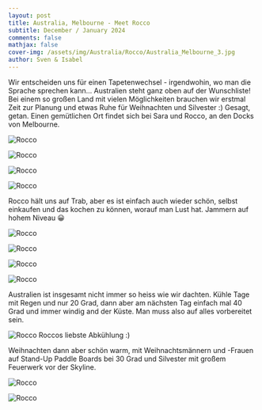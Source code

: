 ```yaml
---
layout: post
title: Australia, Melbourne - Meet Rocco
subtitle: December / January 2024
comments: false
mathjax: false
cover-img: /assets/img/Australia/Rocco/Australia_Melbourne_3.jpg
author: Sven & Isabel
---
```


Wir entscheiden uns für einen Tapetenwechsel - irgendwohin, wo man die Sprache sprechen kann… 
Australien steht ganz oben auf der Wunschliste!
Bei einem so großen Land mit vielen Möglichkeiten brauchen wir erstmal Zeit zur Planung und etwas Ruhe für Weihnachten und Silvester :)
Gesagt, getan. Einen gemütlichen Ort findet sich bei Sara und Rocco, an den Docks von Melbourne.

![Rocco](/assets/img/Australia/Rocco/Australia_Rocco_1.jpg)

![Rocco](/assets/img/Australia/Rocco/Australia_Melbourne_2.jpg)

![Rocco](/assets/img/Australia/Rocco/Australia_Melbourne_4.jpg)

![Rocco](/assets/img/Australia/Rocco/Australia_Melbourne_1.jpg)

Rocco hält uns auf Trab, aber es ist einfach auch wieder schön, selbst einkaufen und das kochen zu können, 
worauf man Lust hat. Jammern auf hohem Niveau 😀

![Rocco](/assets/img/Australia/Rocco/Australia_Rocco_2.jpg)

![Rocco](/assets/img/Australia/Rocco/Australia_Rocco_3.jpg)

![Rocco](/assets/img/Australia/Rocco/Australia_Rocco_4.jpg)

![Rocco](/assets/img/Australia/Rocco/Australia_Rocco_6.jpg)

Australien ist insgesamt nicht immer so heiss wie wir dachten. Kühle Tage mit Regen und nur 20 Grad, dann aber am nächsten Tag einfach mal 40 Grad und immer windig and der Küste. Man muss also auf alles vorbereitet sein.

![Rocco](/assets/img/Australia/Rocco/Australia_Rocco_5.jpg)
Roccos liebste Abkühlung :)

Weihnachten dann aber schön warm, mit Weihnachtsmännern und -Frauen auf Stand-Up Paddle Boards bei 30 Grad und 
Silvester mit großem Feuerwerk vor der Skyline.

![Rocco](/assets/img/Australia/Rocco/Australia_Melbourne_6.jpg) 

![Rocco](/assets/img/Australia/Rocco/Australia_Melbourne_5.jpg)
